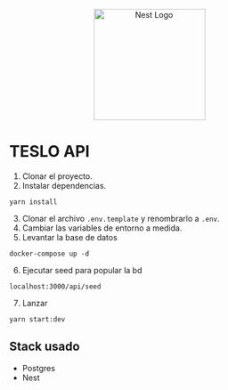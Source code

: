 <p align="center">
  <a href="http://nestjs.com/" target="blank"><img src="https://nestjs.com/img/logo-small.svg" width="200" alt="Nest Logo" /></a>
</p>

# TESLO API

1. Clonar el proyecto.
2. Instalar dependencias.
```
yarn install
```
3. Clonar el archivo ```.env.template``` y renombrarlo a ```.env```.
4. Cambiar las variables de entorno a medida.
5. Levantar la base de datos
```
docker-compose up -d
```
6. Ejecutar seed para popular la bd
```
localhost:3000/api/seed
```
7. Lanzar
```
yarn start:dev
```

## Stack usado
* Postgres
* Nest
